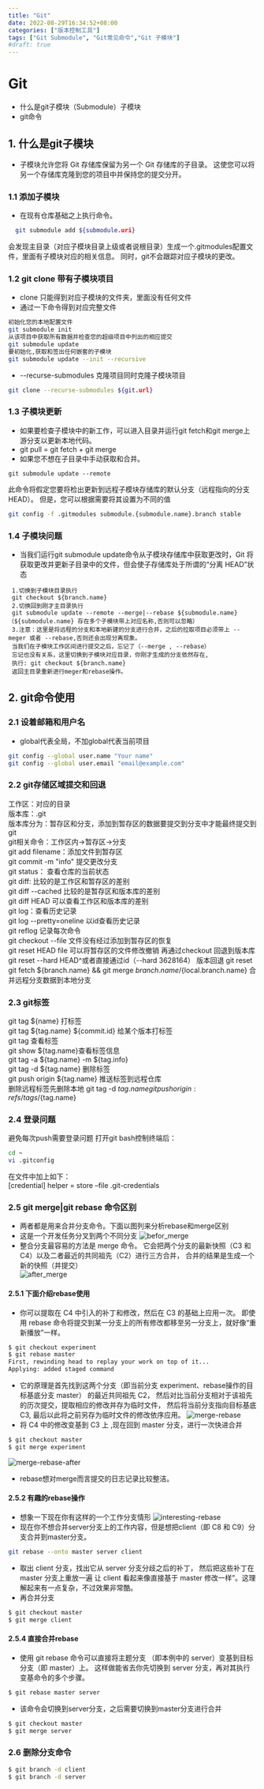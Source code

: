 ```yaml
---
title: "Git"
date: 2022-08-29T16:34:52+08:00
categories: ["版本控制工具"]
tags: ["Git Submodule", "Git常见命令","Git 子模块"]
#draft: true
---
```

# Git
- 什么是git子模块（Submodule）子模块
- git命令

## 1. 什么是git子模块
- 子模块允许您将 Git 存储库保留为另一个 Git 存储库的子目录。 这使您可以将另一个存储库克隆到您的项目中并保持您的提交分开。 
### 1.1 添加子模块
- 在现有仓库基础之上执行命令。
```bash
  git submodule add ${submodule.uri}
```
会发现主目录（对应子模块目录上级或者说根目录）生成一个.gitmodules配置文件，里面有子模块对应的相关信息。
同时，git不会跟踪对应子模块的更改。
### 1.2 git clone 带有子模块项目
- clone 只能得到对应子模块的文件夹，里面没有任何文件
- 通过一下命令得到对应完整文件
```bash
初始化您的本地配置文件  
git submodule init  
从该项目中获取所有数据并检查您的超级项目中列出的相应提交  
git submodule update
要初始化,获取和签出任何嵌套的子模块
git submodule update --init --recursive
```
- --recurse-submodules 克隆项目同时克隆子模块项目
```bash
git clone --recurse-submodules ${git.url}
```
### 1.3 子模块更新
- 如果要检查子模块中的新工作，可以进入目录并运行git fetch和git merge上游分支以更新本地代码。
- git pull = git fetch  + git merge
- 如果您不想在子目录中手动获取和合并。 
```
git submodule update --remote
```
此命令将假定您要将检出更新到远程子模块存储库的默认分支（远程指向的分支HEAD）。 但是，您可以根据需要将其设置为不同的值
```bash
git config -f .gitmodules submodule.{submodule.name}.branch stable
```
### 1.4 子模块问题
- 当我们运行git submodule update命令从子模块存储库中获取更改时，Git 将获取更改并更新子目录中的文件，但会使子存储库处于所谓的“分离 HEAD”状态
```
 1.切换到子模块目录执行 
 git checkout ${branch.name}
 2.切换回到刚才主目录执行
 git submodule update --remote --merge|--rebase ${submodule.name} （${submodule.name} 存在多个子模块带上对应名称,否则可以忽略）
 3.注意：这里是将远程的分支和本地新建的分支进行合并，之后的拉取项目必须带上 --meger 或者 --rebase,否则还会出现分离现象。
 当我们在子模块工作区间进行提交之后，忘记了（--merge , --rebase）
 忘记也没有关系，这里切换到子模块对应目录，你刚才生成的分支依然存在,
 执行: git checkout ${branch.name}
 返回主目录重新进行meger和rebase操作。
```
## 2. git命令使用
### 2.1 设着邮箱和用户名
- global代表全局，不加global代表当前项目
```bash
git config --global user.name "Your name"
git config --global user.email "email@example.com"
```
### 2.2 git存储区域提交和回退
工作区：对应的目录  
版本库：.git  
版本库分为：暂存区和分支，添加到暂存区的数据要提交到分支中才能最终提交到git  
git相关命令：工作区内->暂存区->分支  
git add filename：添加文件到暂存区  
git commit -m "info" 提交更改分支  
git status： 查看仓库的当前状态  
git diff:  比较的是工作区和暂存区的差别  
git diff --cached 比较的是暂存区和版本库的差别  
git diff HEAD 可以查看工作区和版本库的差别  
git log：查看历史记录   
git log --pretty=oneline 以id查看历史记录  
git reflog 记录每次命令  
git checkout --file 文件没有经过添加到暂存区的恢复  
git reset HEAD file 可以将暂存区的文件修改撤销  再通过checkout 回退到版本库     
git reset --hard HEAD^或者直接通过id（--hard 3628164）  版本回退 git reset  
git fetch ${branch.name} && git merge ${branch.name}/${local.branch.name} 合并远程分支数据到本地分支

### 2.3 git标签
git tag ${name} 打标签  
git tag ${tag.name} ${commit.id} 给某个版本打标签  
git tag 查看标签  
git show ${tag.name}查看标签信息  
git tag -a ${tag.name} -m ${tag.info}  
git tag -d ${tag.name} 删除标签  
git push origin ${tag.name} 推送标签到远程仓库  
删除远程标签先删除本地
git tag -d ${tag.name}  
git push origin :refs/tags/${tag.name}  
### 2.4 登录问题
避免每次push需要登录问题
打开git bash控制终端后：  
```bash
cd ~  
vi .gitconfig  
```
在文件中加上如下：  
[credential]
helper = store –file .git-credentials 

### 2.5 git merge|git rebase 命令区别
- 两者都是用来合并分支命令。下面以图列来分析rebase和merge区别  
- 这是一个开发任务分叉到两个不同分支
![befor_merge](assert/befor_merge.png)
- 整合分支最容易的方法是 merge 命令。 它会把两个分支的最新快照（C3 和 C4）以及二者最近的共同祖先（C2）进行三方合并，
合并的结果是生成一个新的快照（并提交）  
![after_merge](assert/after_merge-merge.png)
#### 2.5.1 下面介绍rebase使用
- 你可以提取在 C4 中引入的补丁和修改，然后在 C3 的基础上应用一次。
  即使用 rebase 命令将提交到某一分支上的所有修改都移至另一分支上，就好像“重新播放”一样。
```bash
$ git checkout experiment
$ git rebase master
First, rewinding head to replay your work on top of it...
Applying: added staged command
```
- 它的原理是首先找到这两个分支（即当前分支 experiment、rebase操作的目标基底分支 master） 的最近共同祖先 C2，
然后对比当前分支相对于该祖先的历次提交，提取相应的修改并存为临时文件， 然后将当前分支指向目标基底 C3, 
最后以此将之前另存为临时文件的修改依序应用。 
![merge-rebase](assert/merge-rebase.png)
- 将 C4 中的修改变基到 C3 上 ,现在回到 master 分支，进行一次快进合并
```bash
$ git checkout master
$ git merge experiment
```
![merge-rebase-after](assert/merge-rebase-after.png)

- rebase想对merge而言提交的日志记录比较整洁。

#### 2.5.2 有趣的rebase操作
- 想象一下现在你有这样的一个工作分支情形
![interesting-rebase](assert/interesting-rebase.png)
- 现在你不想合并server分支上的工作内容，但是想把client（即 C8 和 C9）分支合并到master分支。
```bash
git rebase --onto master server client
```
- 取出 client 分支，找出它从 server 分支分歧之后的补丁， 然后把这些补丁在 master 分支上重放一遍
让 client 看起来像直接基于 master 修改一样”。这理解起来有一点复杂，不过效果非常酷。
- 再合并分支
```bash
$ git checkout master
$ git merge client
```
#### 2.5.4 直接合并rebase
- 使用 git rebase <basebranch> <topicbranch> 命令可以直接将主题分支 （即本例中的 server）变基到目标分支（即 master）上。 
这样做能省去你先切换到 server 分支，再对其执行变基命令的多个步骤。
```bash
$ git rebase master server
```
- 该命令会切换到server分支，之后需要切换到master分支进行合并
```bash
$ git checkout master
$ git merge server
```
### 2.6 删除分支命令
```bash
$ git branch -d client
$ git branch -d server
```














